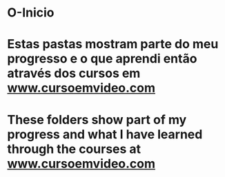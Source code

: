 # O-Inicio
# Estas pastas mostram parte do meu progresso e o que aprendi então através dos cursos em www.cursoemvideo.com
# These folders show part of my progress and what I have learned through the courses at www.cursoemvideo.com
